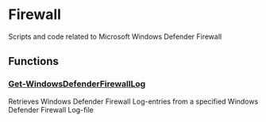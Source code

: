 # Firewall
Scripts and code related to Microsoft Windows Defender Firewall
## Functions
### [Get-WindowsDefenderFirewallLog](./Get-WindowsDefenderFirewallLog/)
Retrieves Windows Defender Firewall Log-entries from a specified Windows Defender Firewall Log-file